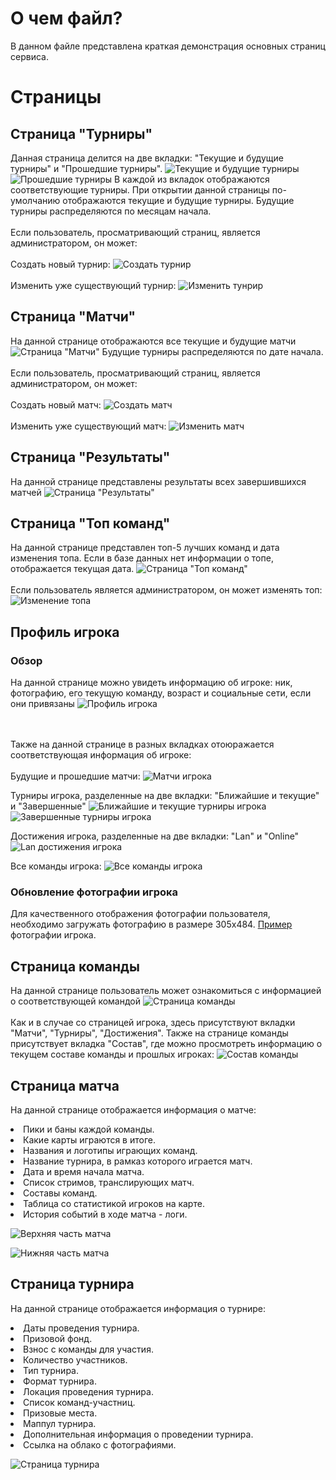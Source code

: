 # О чем файл?
В данном файле представлена краткая демонстрация основных страниц сервиса.

# Страницы
## Страница "Турниры"
Данная страница делится на две вкладки: "Текущие и будущие турниры" и "Прошедшие турниры".
![Текущие и будущие турниры](https://github.com/Tamada4a/KAST/blob/main/assets/2.%20Ongoing%20and%20upcoming%20events.png)
![Прошедшие турниры](https://github.com/Tamada4a/KAST/blob/main/assets/3.%20Ended%20events.png)
В каждой из вкладок отображаются соответствующие турниры. При открытии данной страницы по-умолчанию отображаются текущие и будущие турниры. Будущие турниры распределяются по месяцам начала.<br></br>
Если пользователь, просматривающий страниц, является администратором, он может:<br></br>
Создать новый турнир:
![Создать турнир](https://github.com/Tamada4a/KAST/blob/main/assets/4.%20Create%20new%20event.png)
<br></br>
Изменить уже существующий турнир:
![Изменить тунрир](https://github.com/Tamada4a/KAST/blob/main/assets/5.%20Edit%20event.png)

## Страница "Матчи"
На данной странице отображаются все текущие и будущие матчи
![Страница "Матчи"](https://github.com/Tamada4a/KAST/blob/main/assets/6.%20Matches%20page.png)
Будущие турниры распределяются по дате начала.<br></br>
Если пользователь, просматривающий страниц, является администратором, он может:<br></br>
Создать новый матч:
![Создать матч](https://github.com/Tamada4a/KAST/blob/main/assets/7.%20Create%20new%20match.png)
<br></br>
Изменить уже существующий матч:
![Изменить матч](https://github.com/Tamada4a/KAST/blob/main/assets/8.%20Edit%20match.png)

## Страница "Результаты"
На данной странице представлены результаты всех завершившихся матчей
![Страница "Результаты"](https://github.com/Tamada4a/KAST/blob/main/assets/9.%20Results%20page.png)

## Страница "Топ команд"
На данной странице представлен топ-5 лучших команд и дата изменения топа. Если в базе данных нет информации о топе, отображается текущая дата.
![Страница "Топ команд"](https://github.com/Tamada4a/KAST/blob/main/assets/10.%20Teams%20top%20page.png)
<br></br>
Если пользователь является администратором, он может изменять топ:
![Изменение топа](https://github.com/Tamada4a/KAST/blob/main/assets/11.%20Edit%20tems%20top.png)

## Профиль игрока
### Обзор
На данной странице можно увидеть информацию об игроке: ник, фотографию, его текущую команду, возраст и социальные сети, если они привязаны
![Профиль игрока](https://github.com/Tamada4a/KAST/blob/main/assets/1.%20Player%20profile.png)

<br></br>Также на данной странице в разных вкладках отоюражается соответствующая информация об игроке:<br></br>
Будущие и прошедшие матчи:
![Матчи игрока](https://github.com/Tamada4a/KAST/blob/main/assets/12.%20Player%20matches.png)

Турниры игрока, разделенные на две вкладки: "Ближайшие и текущие" и "Завершенные"
![Ближайшие и текущие турниры игрока](https://github.com/Tamada4a/KAST/blob/main/assets/13.%20Ongoing%20and%20upcoming%20player%20events.png)
![Завершенные турниры игрока](https://github.com/Tamada4a/KAST/blob/main/assets/14.%20Ended%20player%20events.png)

Достижения игрока, разделенные на две вкладки: "Lan" и "Online"
![Lan достижения игрока](https://github.com/Tamada4a/KAST/blob/main/assets/15.%20Player%20lan%20achievements.png)

Все команды игрока:
![Все команды игрока](https://github.com/Tamada4a/KAST/blob/main/assets/16.%20Player%20rosters.png)

### Обновление фотографии игрока
Для качественного отображения фотографии пользователя, необходимо загружать фотографию в размере 305x484.  <a href="https://github.com/Tamada4a/KAST/blob/main/backend/images/players/NonPhoto.png">Пример</a> фотографии игрока.

## Страница команды
На данной странице пользователь может ознакомиться с информацией о соответствующей командой
![Страница команды](https://github.com/Tamada4a/KAST/blob/main/assets/17.%20Team%20page.png)
<br></br>Как и в случае со страницей игрока, здесь присутствуют вкладки "Матчи", "Турниры", "Достижения". Также на странице команды присутствует вкладка "Состав", 
где можно просмотреть информацию о текущем составе команды и прошлых игроках:
![Состав команды](https://github.com/Tamada4a/KAST/blob/main/assets/18.%20Team%20players.png)

## Страница матча
На данной странице отображается информация о матче: 
<li>Пики и баны каждой команды.</li>
<li>Какие карты играются в итоге.</li>
<li>Названия и логотипы играющих команд.</li>
<li>Название турнира, в рамказ которого играется матч.</li>
<li>Дата и время начала матча.</li>
<li>Список стримов, транслирующих матч.</li>
<li>Составы команд.</li>
<li>Таблица со статистикой игроков на карте.</li>
<li>История событий в ходе матча - логи.</li>
 
![Верхняя часть матча](https://github.com/Tamada4a/KAST/blob/main/assets/19.%20Match%20page%20upper.png)

![Нижняя часть матча](https://github.com/Tamada4a/KAST/blob/main/assets/20.%20Match%20page%20bottom.png)

## Страница турнира
На данной странице отображается информация о турнире:
<li>Даты проведения турнира.</li>
<li>Призовой фонд.</li>
<li>Взнос с команды для участия.</li>
<li>Количество участников.</li>
<li>Тип турнира.</li>
<li>Формат турнира.</li>
<li>Локация проведения турнира.</li>
<li>Список команд-участниц.</li>
<li>Призовые места.</li>
<li>Маппул турнира.</li>
<li>Дополнительная информация о проведении турнира.</li>
<li>Ссылка на облако с фотографиями.</li>

![Страница турнира](https://github.com/Tamada4a/KAST/blob/main/assets/21.%20Event%20page.png)

